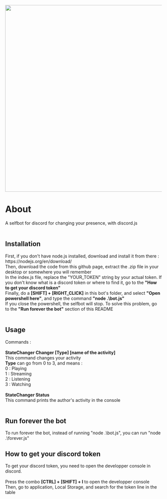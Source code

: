 <img src="https://cdn.discordapp.com/attachments/327825953965342720/405094209260093440/unknown.png" width="600"></img>
<h1>About</h1>
A selfbot for discord for changing your presence, with discord.js<br/>
<br/>
<h2>Installation</h2>
First, if you don't have node.js installed, download and install it from there : https://nodejs.org/en/download/<br/>
Then, download the code from this github page, extract the .zip file in your desktop or somewhere you will remember<br/>
In the index.js file, replace the "YOUR_TOKEN" string by your actual token. If you don't know what is a discord token or where to find it, go to the <b>"How to get your discord token"</b><br/>
Finally, do a <b>[SHIFT] + [RIGHT_CLICK]</b> in this bot's folder, and select <b>"Open powershell here"</b>, and type the command <b>"node .\bot.js"</b><br/>
If you close the powershell, the selfbot will stop. To solve this problem, go to the <b>"Run forever the bot"</b> section of this README<br/>
<br/>
<h2>Usage</h2>
Commands :<br/>
<br/>
<b>StateChanger Changer [Type] [name of the activity]</b><br/>
This command changes your activity<br/>
<b>Type</b> can go from 0 to 3, and means :<br/>
0 : Playing<br/>
1 : Streaming<br/>
2 : Listening<br/>
3 : Watching<br/>
<br/>
<b>StateChanger Status</b><br/>
This command prints the author's activity in the console<br/>
<br/>
<h2>Run forever the bot</h2>
To run forever the bot, instead of running "node .\bot.js", you can run "node .\forever.js"<br/>
<h2>How to get your discord token</h2>
To get your discord token, you need to open the developper console in discord.<br/>
<br/>
Press the combo <b>[CTRL] + [SHIFT] + I</b> to open the developper console<br/>
Then, go to application, Local Storage, and search for the token line in the table<br/>
